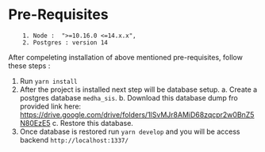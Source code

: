 # Pre-Requisites

```
    1. Node :  ">=10.16.0 <=14.x.x",
    2. Postgres : version 14
```

After compeleting installation of above mentioned pre-requisites, follow these steps :

1. Run `yarn install`
2. After the project is installed next step will be database setup.
    a. Create a postgres database `medha_sis`.
    b. Download this database dump fro provided link here: https://drive.google.com/drive/folders/1lSvMJr8AMiD68zqcpr2w0BnZ5N80EzE5
    c. Restore this database.
3. Once database is restored run `yarn develop` and you will be access backend `http://localhost:1337/`
